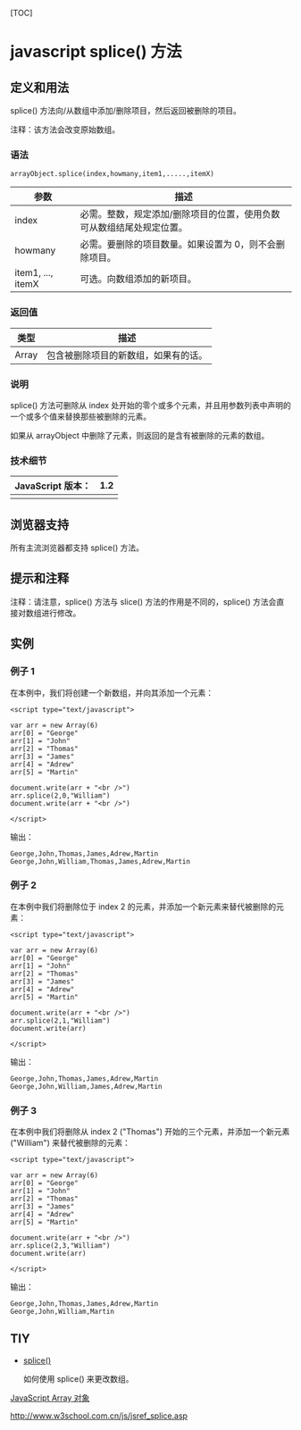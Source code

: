 [TOC]



# javascript splice() 方法

 

## 定义和用法

splice() 方法向/从数组中添加/删除项目，然后返回被删除的项目。

注释：该方法会改变原始数组。

### 语法

```
arrayObject.splice(index,howmany,item1,.....,itemX)
```

| 参数              | 描述                                                         |
| ----------------- | ------------------------------------------------------------ |
| index             | 必需。整数，规定添加/删除项目的位置，使用负数可从数组结尾处规定位置。 |
| howmany           | 必需。要删除的项目数量。如果设置为 0，则不会删除项目。       |
| item1, ..., itemX | 可选。向数组添加的新项目。                                   |

### 返回值

| 类型  | 描述                                 |
| ----- | ------------------------------------ |
| Array | 包含被删除项目的新数组，如果有的话。 |

### 说明

splice() 方法可删除从 index 处开始的零个或多个元素，并且用参数列表中声明的一个或多个值来替换那些被删除的元素。

如果从 arrayObject 中删除了元素，则返回的是含有被删除的元素的数组。

### 技术细节

| JavaScript 版本： | 1.2  |
| ----------------- | ---- |
|                   |      |

## 浏览器支持

所有主流浏览器都支持 splice() 方法。

## 提示和注释

注释：请注意，splice() 方法与 slice() 方法的作用是不同的，splice() 方法会直接对数组进行修改。

## 实例

### 例子 1

在本例中，我们将创建一个新数组，并向其添加一个元素：

```
<script type="text/javascript">

var arr = new Array(6)
arr[0] = "George"
arr[1] = "John"
arr[2] = "Thomas"
arr[3] = "James"
arr[4] = "Adrew"
arr[5] = "Martin"

document.write(arr + "<br />")
arr.splice(2,0,"William")
document.write(arr + "<br />")

</script>
```

输出：

```
George,John,Thomas,James,Adrew,Martin
George,John,William,Thomas,James,Adrew,Martin
```

### 例子 2

在本例中我们将删除位于 index 2 的元素，并添加一个新元素来替代被删除的元素：

```
<script type="text/javascript">

var arr = new Array(6)
arr[0] = "George"
arr[1] = "John"
arr[2] = "Thomas"
arr[3] = "James"
arr[4] = "Adrew"
arr[5] = "Martin"

document.write(arr + "<br />")
arr.splice(2,1,"William")
document.write(arr)

</script>
```

输出：

```
George,John,Thomas,James,Adrew,Martin
George,John,William,James,Adrew,Martin
```

### 例子 3

在本例中我们将删除从 index 2 ("Thomas") 开始的三个元素，并添加一个新元素 ("William") 来替代被删除的元素：

```
<script type="text/javascript">

var arr = new Array(6)
arr[0] = "George"
arr[1] = "John"
arr[2] = "Thomas"
arr[3] = "James"
arr[4] = "Adrew"
arr[5] = "Martin"

document.write(arr + "<br />")
arr.splice(2,3,"William")
document.write(arr)

</script>
```

输出：

```
George,John,Thomas,James,Adrew,Martin
George,John,William,Martin
```

## TIY

- [splice()](http://www.w3school.com.cn/tiy/t.asp?f=jseg_splice)

  如何使用 splice() 来更改数组。

[JavaScript Array 对象](http://www.w3school.com.cn/jsref/jsref_obj_array.asp)





http://www.w3school.com.cn/js/jsref_splice.asp